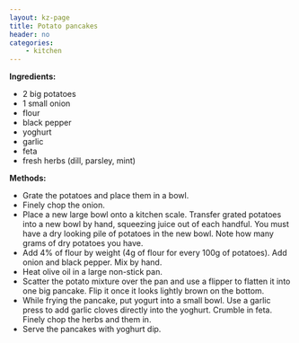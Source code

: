 ```yaml
---
layout: kz-page
title: Potato pancakes
header: no
categories:
    - kitchen
---
```


**Ingredients:**

* 2 big potatoes
* 1 small onion
* flour
* black pepper
<nbsp></nbsp>
* yoghurt
* garlic
* feta
* fresh herbs (dill, parsley, mint)

**Methods:**

* Grate the potatoes and place them in a bowl.
* Finely chop the onion. 
* Place a new large bowl onto a kitchen scale. Transfer grated potatoes into a new bowl by hand, squeezing juice out of each handful. You must have a dry looking pile of potatoes in the new bowl. Note how many grams of dry potatoes you have.
* Add 4% of flour by weight (4g of flour for every 100g of potatoes). Add onion and black pepper. Mix by hand. 
* Heat olive oil in a large non-stick pan. 
* Scatter the potato mixture over the pan and use a flipper to flatten it into one big pancake. Flip it once it looks lightly brown on the bottom.
* While frying the pancake, put yogurt into a small bowl. Use a garlic press to add garlic cloves directly into the yoghurt. Crumble in feta. Finely chop the herbs and them in.
* Serve the pancakes with yoghurt dip.
